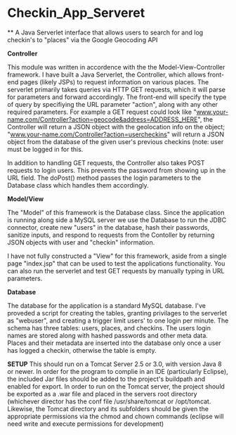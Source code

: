 # Checkin_App_Serveret

** A Java Serverlet interface that allows users to search for and log checkin's to "places" via the Google Geocoding API

**Controller**

This module was written in accordence with the  the Model-View-Controller framework. I have built a Java Serverlet, the Controller, which allows front-end pages (likely JSPs) to request information on various places. The serverlet primarily takes queries via HTTP GET requests, which it will parse for parameters and forward accordingly. The front-end will specify the type of query by specifiying the URL parameter "action", along with any other required parameters. For example a GET request could look like "www.your-name.com/Controller?action=geocode&address=ADDRESS_HERE", the Controller will return a JSON object with the geolocation info on the object; "www.your-name.com/Controller?action=usercheckins" will return a JSON object from the database of the given user's previous checkins (note: user must be logged in for this.

In addition to handling GET requests, the Controller also takes POST requests to login users. This prevents the password from showing up in the URL field. The doPost() method passes the login parameters to the Database class which handles them accordingly.

**Model/View**

The "Model" of this framework is the Database class. Since the application is running along side a MySQL server we use the Database to run the JDBC connector, create new "users" in the database, hash their passwords, sanitize inputs, and respond to requests from the Contoller by returning JSON objects with user and "checkin" information. 
 
I have not fully constructed a "View" for this framework, aside from a single page "index.jsp" that can be used to test the applications functionality. You can also run the serverlet and test GET requests by manually typing in URL parameters.

**Database**

The database for the application is a standard MySQL database. I've proveded a script for creating the tables, granting privilages to the serverlet as "webuser", and creating a trigger limit users' to one login per minute. The schema has three tables: users, places, and checkins. The users login names are stored along with hashed passwords and other meta data. Places and their metadata are inserted into the database only once a user has logged a checkin, otherwise the table is empty.

**SETUP**
This should run on a Tomcat Server 2.5 or 3.0, with version Java 8 or newer. In order for the program to complie in an IDE (particularly Eclipse), the included Jar files should be added to the project's buildpath and enabled for export. In order to run on the Tomcat server, the project should be exported as a .war file and placed in the servers root directory (whichever director has the conf file /usr/share/tomcat or /opt/tomcat. Likewise, the Tomcat directory and its subfolders should be given the appropriate permissions via the chmod and chown commands (eclipse will need write and execute permissions for development) 

